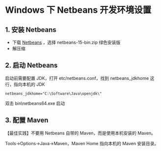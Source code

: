 # Windows 下 Netbeans 开发环境设置

## 1. 安装 Netbeans
- 下载 [Netbeans](https://netbeans.apache.org/) ，选择 netbeans-15-bin.zip 绿色安装版
- 解压缩

## 2. 启动 Netbeans
启动前需要配置 JDK，打开 etc/netbeans.conf，找到 netbeans_jdkhome 这行，指向本机的 JDK
```code
netbeans_jdkhome="C:\Software\Java\openjdk\"
```
双击 bin\netbeans64.exe 启动

## 3. 配置 Maven
【最佳实践】不要用 Netbeans 自带的 Maven，而是使用本机安装的 Maven。

Tools->Options->Java->Maven，Maven Home 指向本机的 Maven 安装目录。



